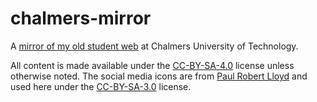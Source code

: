 # chalmers-mirror

A [mirror of my old student web](http://chs-mirror.sigurdhsson.org) at Chalmers University of Technology.

All content is made available under the [CC-BY-SA-4.0](https://creativecommons.org/licenses/by-sa/4.0/) license unless otherwise noted.
The social media icons are from [Paul Robert Lloyd](https://paulrobertlloyd.com/2009/06/social_media_icons) and used here under the [CC-BY-SA-3.0](https://creativecommons.org/licenses/by-sa/3.0/) license.
